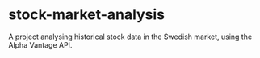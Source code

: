 # stock-market-analysis
A project analysing historical stock data in the Swedish market, using the Alpha Vantage API.
